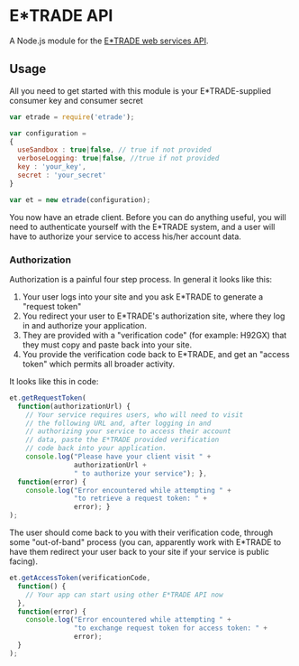 # E*TRADE API

A Node.js module for the [E*TRADE web services API](https://us.etrade.com/ctnt/dev-portal/getContent?contentUri=V0_Documentation-GettingStarted).

## Usage

All you need to get started with this module is your E*TRADE-supplied consumer key and consumer secret

```javascript
var etrade = require('etrade');

var configuration = 
{
  useSandbox : true|false, // true if not provided
  verboseLogging: true|false, //true if not provided
  key : 'your_key',
  secret : 'your_secret'
}

var et = new etrade(configuration);
```

You now have an etrade client.  Before you can do anything useful, you will need to authenticate yourself with the E*TRADE system, and a user will have to authorize your service to access his/her account data.

### Authorization

Authorization is a painful four step process.  In general it looks like this:

1. Your user logs into your site and you ask E*TRADE to generate a "request token"
2. You redirect your user to E*TRADE's authorization site, where they log in and authorize your application.
3. They are provided with a "verification code" (for example: H92GX) that they must copy and paste back into your site.
4. You provide the verification code back to E*TRADE, and get an "access token" which permits all broader activity.

It looks like this in code:
```javascript
et.getRequestToken(
  function(authorizationUrl) { 
    // Your service requires users, who will need to visit
    // the following URL and, after logging in and 
    // authorizing your service to access their account
    // data, paste the E*TRADE provided verification
    // code back into your application.
    console.log("Please have your client visit " + 
                authorizationUrl + 
                " to authorize your service"); },
  function(error) { 
    console.log("Error encountered while attempting " +
                "to retrieve a request token: " + 
                error); }
);

```

The user should come back to you with their verification code, through some "out-of-band" process (you can, apparently work with E*TRADE to have them redirect your user back to your site if your service is public facing).

```javascript
et.getAccessToken(verificationCode,
  function() {
    // Your app can start using other E*TRADE API now
  },
  function(error) {
    console.log("Error encountered while attempting " +
                "to exchange request token for access token: " +
                error);
  }
);
```
